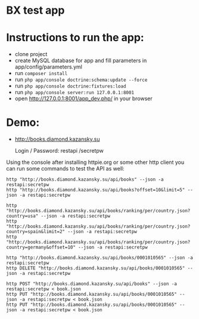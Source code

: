 BX test app
===========

# Instructions to run the app:

* clone project
* create MySQL database for app and fill parameters in app/config/parameters.yml 
* run `composer install`
* run `php app/console doctrine:schema:update --force`
* run `php app/console doctrine:fixtures:load`
* run `php app/console server:run 127.0.0.1:8001`
* open http://127.0.0.1:8001/app_dev.php/ in your browser

# Demo:
* http://books.diamond.kazansky.su

    Login / Password: restapi /secretpw

Using the console after installing httpie.org or some other http client
you can run some commands to test the API as well:

    http "http://books.diamond.kazansky.su/api/books" --json -a restapi:secretpw
    http "http://books.diamond.kazansky.su/api/books?offset=10&limit=5" --json -a restapi:secretpw
    
    http "http://books.diamond.kazansky.su/api/books/ranking/per/country.json?country=usa" --json -a restapi:secretpw
    http "http://books.diamond.kazansky.su/api/books/ranking/per/country.json?country=spain&limit=2" --json -a restapi:secretpw
    http "http://books.diamond.kazansky.su/api/books/ranking/per/country.json?country=germany&offset=10" --json -a restapi:secretpw
    
    http "http://books.diamond.kazansky.su/api/books/0001010565" --json -a restapi:secretpw
    http DELETE "http://books.diamond.kazansky.su/api/books/0001010565" --json -a restapi:secretpw
    
    http POST "http://books.diamond.kazansky.su/api/books" --json -a restapi:secretpw < book.json
    http PUT "http://books.diamond.kazansky.su/api/books/0001010565" --json -a restapi:secretpw < book.json
    http PUT "http://books.diamond.kazansky.su/api/books/0001010565" --json -a restapi:secretpw < book.json
    